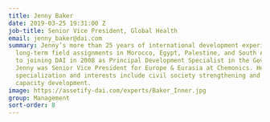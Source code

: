 ```yaml
---
title: Jenny Baker
date: 2019-03-25 19:31:00 Z
job-title: Senior Vice President, Global Health
email: jenny_baker@dai.com
summary: Jenny’s more than 25 years of international development experience includes
  long-term field assignments in Morocco, Egypt, Palestine, and South Africa. Prior
  to joining DAI in 2008 as Principal Development Specialist in the Governance Sector,
  Jenny was Senior Vice President for Europe & Eurasia at Chemonics. Her technical
  specialization and interests include civil society strengthening and human and institutional
  capacity development.
image: https://assetify-dai.com/experts/Baker_Inner.jpg
group: Management
sort-order: 8
---
```


